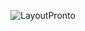 ![LayoutPronto](https://user-images.githubusercontent.com/78644329/107787344-b99d9400-6d2d-11eb-8649-e48cb529403e.png)

